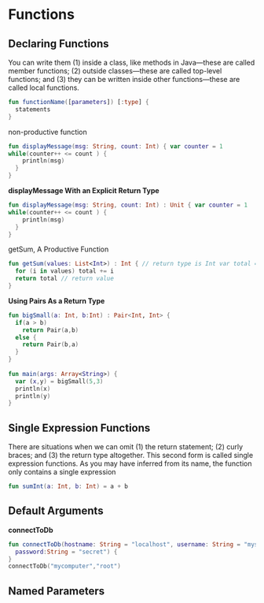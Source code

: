 # Functions

## Declaring Functions

You can write them (1) inside a class, like methods in Java—these are called member functions; (2) outside classes—these are called top-level functions; and (3) they can be written inside other functions—these are called local functions.

```Kotlin
fun functionName([parameters]) [:type] {
  statements
}
```
non-productive function
```kotlin
fun displayMessage(msg: String, count: Int) { var counter = 1
while(counter++ <= count ) {
    println(msg)
  }
}
```

**displayMessage With an Explicit Return Type**
```kotlin
fun displayMessage(msg: String, count: Int) : Unit { var counter = 1
while(counter++ <= count ) {
    println(msg)
  }
}
````

getSum, A Productive Function
```kotlin
fun getSum(values: List<Int>) : Int { // return type is Int var total = 0;
  for (i in values) total += i
  return total // return value
}
```

**Using Pairs As a Return Type**
```kotlin
fun bigSmall(a: Int, b:Int) : Pair<Int, Int> { 
  if(a > b) 
    return Pair(a,b)
  else {
    return Pair(b,a)
  }
}
 
fun main(args: Array<String>) { 
  var (x,y) = bigSmall(5,3)
  println(x)
  println(y) 
}
```
## Single Expression Functions

There are situations when we can omit (1) the return statement; (2) curly braces; and (3) the return type altogether. This second form is called single expression functions. As you may have inferred from its name, the function only contains a single expression

```kotlin
fun sumInt(a: Int, b: Int) = a + b
```
## Default Arguments
**connectToDb**
```kotlin
fun connectToDb(hostname: String = "localhost", username: String = "mysql",
  password:String = "secret") {
}
connectToDb("mycomputer","root")
```

## Named Parameters


